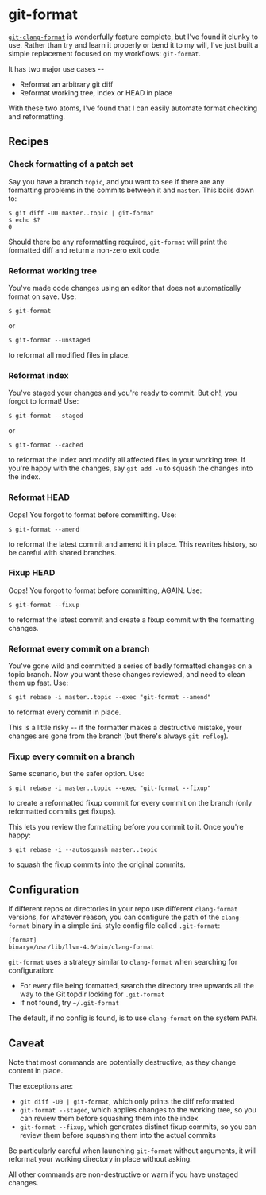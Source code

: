 # git-format

[`git-clang-format`][1] is wonderfully feature complete, but I've found it
clunky to use. Rather than try and learn it properly or bend it to my will, I've
just built a simple replacement focused on my workflows: `git-format`.

It has two major use cases --

* Reformat an arbitrary git diff
* Reformat working tree, index or HEAD in place

With these two atoms, I've found that I can easily automate format checking and
reformatting.

[1]: https://github.com/llvm-mirror/clang/blob/master/tools/clang-format/git-clang-format


## Recipes ##

### Check formatting of a patch set ###

Say you have a branch `topic`, and you want to see if there are any formatting
problems in the commits between it and `master`. This boils down to:

    $ git diff -U0 master..topic | git-format
    $ echo $?
    0

Should there be any reformatting required, `git-format` will print the formatted
diff and return a non-zero exit code.

### Reformat working tree ###

You've made code changes using an editor that does not automatically format on
save. Use:

    $ git-format

or

    $ git-format --unstaged

to reformat all modified files in place.

### Reformat index ###

You've staged your changes and you're ready to commit. But oh!, you forgot to
format! Use:

    $ git-format --staged

or

    $ git-format --cached

to reformat the index and modify all affected files in your working tree. If
you're happy with the changes, say `git add -u` to squash the changes into the
index.

### Reformat HEAD ###

Oops! You forgot to format before committing. Use:

    $ git-format --amend

to reformat the latest commit and amend it in place. This rewrites history, so
be careful with shared branches.

### Fixup HEAD ###

Oops! You forgot to format before committing, AGAIN. Use:

    $ git-format --fixup

to reformat the latest commit and create a fixup commit with the formatting
changes.

### Reformat every commit on a branch ###

You've gone wild and committed a series of badly formatted changes on a topic
branch. Now you want these changes reviewed, and need to clean them up
fast. Use:

    $ git rebase -i master..topic --exec "git-format --amend"

to reformat every commit in place.

This is a little risky -- if the formatter makes a destructive mistake, your
changes are gone from the branch (but there's always `git reflog`).

### Fixup every commit on a branch ###

Same scenario, but the safer option. Use:

    $ git rebase -i master..topic --exec "git-format --fixup"

to create a reformatted fixup commit for every commit on the branch (only
reformatted commits get fixups).

This lets you review the formatting before you commit to it. Once you're happy:

    $ git rebase -i --autosquash master..topic

to squash the fixup commits into the original commits.


## Configuration ##

If different repos or directories in your repo use different `clang-format`
versions, for whatever reason, you can configure the path of the `clang-format`
binary in a simple `ini`-style config file called `.git-format`:

    [format]
    binary=/usr/lib/llvm-4.0/bin/clang-format

`git-format` uses a strategy similar to `clang-format` when searching for
configuration:

* For every file being formatted, search the directory tree upwards all the way
  to the Git topdir looking for `.git-format`
* If not found, try `~/.git-format`

The default, if no config is found, is to use `clang-format` on the system
`PATH`.


## Caveat ##

Note that most commands are potentially destructive, as they change content in
place.

The exceptions are:

* `git diff -U0 | git-format`, which only prints the diff reformatted
* `git-format --staged`, which applies changes to the working tree, so you can
  review them before squashing them into the index
* `git-format --fixup`, which generates distinct fixup commits, so you can
  review them before squashing them into the actual commits

Be particularly careful when launching `git-format` without arguments, it will
reformat your working directory in place without asking.

All other commands are non-destructive or warn if you have unstaged changes.
